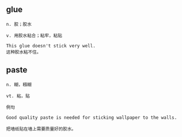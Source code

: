 ## glue
```
n. 胶；胶水

v. 用胶水粘合；粘牢，粘贴

This glue doesn't stick very well.
这种胶水粘不住。
```
## paste
```
n. 糊，糨糊

vt. 粘，贴

例句

Good quality paste is needed for sticking wallpaper to the walls.

把墙纸贴在墙上需要质量好的胶水。
```